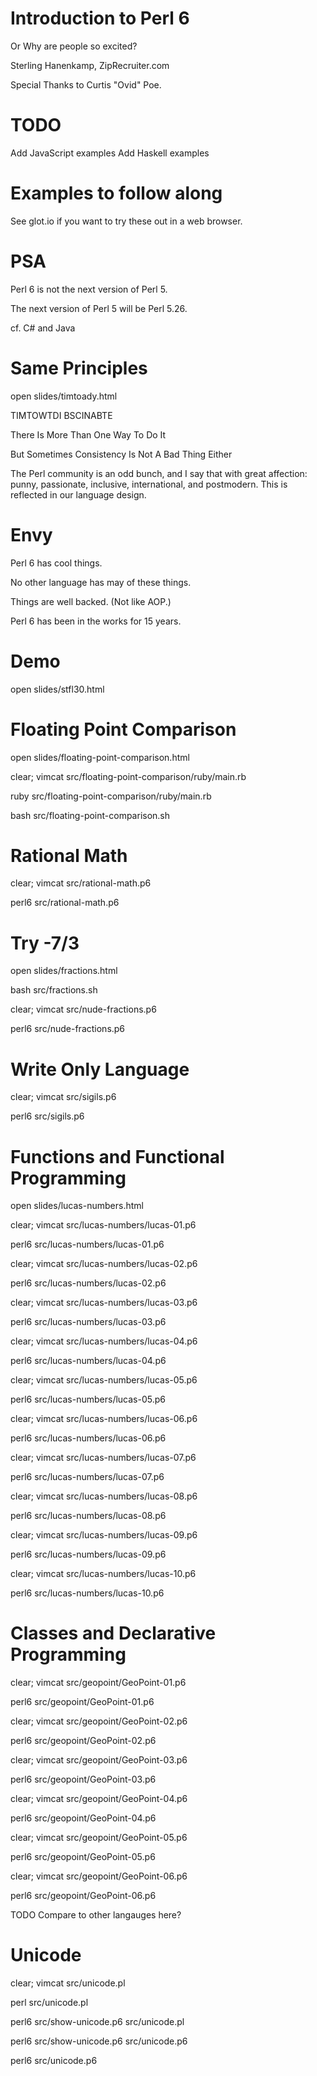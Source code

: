 # Introduction to Perl 6
Or Why are people so excited?

Sterling Hanenkamp, ZipRecruiter.com

Special Thanks to Curtis "Ovid" Poe.

# TODO

Add JavaScript examples
Add Haskell examples

# Examples to follow along

See glot.io if you want to try these out in a web browser.

# PSA

Perl 6 is not the next version of Perl 5. 

The next version of Perl 5 will be Perl 5.26.

cf. C# and Java

# Same Principles

open slides/timtoady.html

TIMTOWTDI BSCINABTE

There Is More Than One Way To Do It

But Sometimes Consistency Is Not A Bad Thing Either

The Perl community is an odd bunch, and I say that with great affection: punny,
passionate, inclusive, international, and postmodern. This is reflected in our
language design.

# Envy

Perl 6 has cool things.

No other language has may of these things.

Things are well backed. (Not like AOP.)

Perl 6 has been in the works for 15 years.

# Demo

open slides/stfl30.html

# Floating Point Comparison

open slides/floating-point-comparison.html

clear; vimcat src/floating-point-comparison/ruby/main.rb

ruby src/floating-point-comparison/ruby/main.rb

bash src/floating-point-comparison.sh

# Rational Math

clear; vimcat src/rational-math.p6

perl6 src/rational-math.p6

# Try -7/3

open slides/fractions.html

bash src/fractions.sh

clear; vimcat src/nude-fractions.p6

perl6 src/nude-fractions.p6

# Write Only Language

clear; vimcat src/sigils.p6

perl6 src/sigils.p6

# Functions and Functional Programming

open slides/lucas-numbers.html

clear; vimcat src/lucas-numbers/lucas-01.p6

perl6 src/lucas-numbers/lucas-01.p6

clear; vimcat src/lucas-numbers/lucas-02.p6

perl6 src/lucas-numbers/lucas-02.p6

clear; vimcat src/lucas-numbers/lucas-03.p6

perl6 src/lucas-numbers/lucas-03.p6

clear; vimcat src/lucas-numbers/lucas-04.p6

perl6 src/lucas-numbers/lucas-04.p6

clear; vimcat src/lucas-numbers/lucas-05.p6

perl6 src/lucas-numbers/lucas-05.p6

clear; vimcat src/lucas-numbers/lucas-06.p6

perl6 src/lucas-numbers/lucas-06.p6

clear; vimcat src/lucas-numbers/lucas-07.p6

perl6 src/lucas-numbers/lucas-07.p6

clear; vimcat src/lucas-numbers/lucas-08.p6

perl6 src/lucas-numbers/lucas-08.p6

clear; vimcat src/lucas-numbers/lucas-09.p6

perl6 src/lucas-numbers/lucas-09.p6

clear; vimcat src/lucas-numbers/lucas-10.p6

perl6 src/lucas-numbers/lucas-10.p6

# Classes and Declarative Programming 

clear; vimcat src/geopoint/GeoPoint-01.p6

perl6 src/geopoint/GeoPoint-01.p6

clear; vimcat src/geopoint/GeoPoint-02.p6

perl6 src/geopoint/GeoPoint-02.p6

clear; vimcat src/geopoint/GeoPoint-03.p6

perl6 src/geopoint/GeoPoint-03.p6

clear; vimcat src/geopoint/GeoPoint-04.p6

perl6 src/geopoint/GeoPoint-04.p6

clear; vimcat src/geopoint/GeoPoint-05.p6

perl6 src/geopoint/GeoPoint-05.p6

clear; vimcat src/geopoint/GeoPoint-06.p6

perl6 src/geopoint/GeoPoint-06.p6

TODO Compare to other langauges here?

# Unicode

clear; vimcat src/unicode.pl

perl src/unicode.pl

perl6 src/show-unicode.p6 src/unicode.pl

perl6 src/show-unicode.p6 src/unicode.p6

perl6 src/unicode.p6
